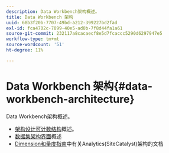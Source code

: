 ```yaml
---
description: Data Workbench架构概述。
title: Data Workbench 架构
uuid: 68b3f20b-7707-49bd-a212-399227bd2fad
exl-id: fca4702c-7099-40e5-ad0b-7f8d44fa1a61
source-git-commit: 232117a8cacaecf8e5d7fcaccc5290d6297947e5
workflow-type: tm+mt
source-wordcount: '51'
ht-degree: 11%

---
```


# Data Workbench 架构{#data-workbench-architecture}

Data Workbench架构概述。

* [架构设计可计数结构](../../../home/dwb-implement-overview/dwb-implement-architecture/dwb-implement-arch-countable.md#concept-9b8b9c5e0f7341699e14bb9e3be56a51)概述。
* [数据集架构界面](https://experienceleague.adobe.com/docs/data-workbench/using/client/admin-ui/c-dtst-sch-intrf.html)概述
* [Dimension和量度指南](/help/home/assets/dwb-analytics-implementation.pdf)中有关Analytics(SiteCatalyst)架构的文档
